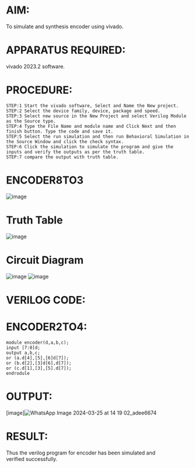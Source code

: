 # AIM:
To simulate and synthesis encoder using vivado.
# APPARATUS REQUIRED:
vivado 2023.2 software.
# PROCEDURE:
```
STEP:1 Start the vivado software, Select and Name the New project.
STEP:2 Select the device family, device, package and speed.
STEP:3 Select new source in the New Project and select Verilog Module as the Source type.
STEP:4 Type the File Name and module name and Click Next and then finish button. Type the code and save it.
STEP:5 Select the run simulation and then run Behavioral Simulation in the Source Window and click the check syntax.
STEP:6 Click the simulation to simulate the program and give the inputs and verify the outputs as per the truth table.
STEP:7 compare the output with truth table.
```
# ENCODER8TO3
![image](https://github.com/RESMIRNAIR/ENCODER3TO8/assets/154305926/824226c8-c767-44b5-ab35-26fed65b195e)
# Truth Table
![image](https://github.com/RESMIRNAIR/ENCODER3TO8/assets/154305926/e228c14b-b814-40c8-92eb-748d48570c04)
# Circuit Diagram
![image](https://github.com/RESMIRNAIR/ENCODER3TO8/assets/154305926/6fa5fe84-fe6f-472d-b9c0-e6dfa17413d3)
![image](https://github.com/RESMIRNAIR/ENCODER3TO8/assets/154305926/7d147e2a-ba03-4714-baee-17615c9c50c1)
# VERILOG CODE:
# ENCODER2TO4:
```
module encoder(d,a,b,c);
input [7:0]d;
output a,b,c;
or (a.d[4],[5],[6]d[7]);
or (b.d[2],[3]d[6],d[7]);
or (c.d[1],[3],[5].d[7]);
endrodule
````
# OUTPUT:
[image]![WhatsApp Image 2024-03-25 at 14 19 02_adee6674](https://github.com/Afsar1276/DECODER2TO4/assets/161407741/de2146d0-706f-4e88-82d0-06c5943ef539)

# RESULT:
Thus the verilog program for encoder has been simulated and verified successfully.
